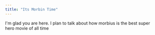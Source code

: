 ```yaml
---
title: "Its Morbin Time"
---
```


I'm glad you are here. I plan to talk about how morbius is the best super hero movie of all time
